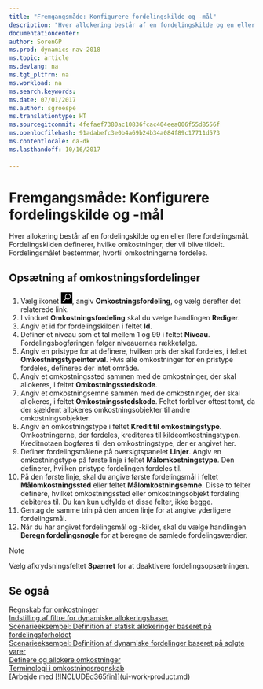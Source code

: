 ```yaml
---
title: "Fremgangsmåde: Konfigurere fordelingskilde og -mål"
description: "Hver allokering består af en fordelingskilde og en eller flere fordelingsmål. Fordelingskilden definerer, hvilke omkostninger, der vil blive tildelt. Fordelingsmålet bestemmer, hvortil omkostningerne fordeles."
documentationcenter: 
author: SorenGP
ms.prod: dynamics-nav-2018
ms.topic: article
ms.devlang: na
ms.tgt_pltfrm: na
ms.workload: na
ms.search.keywords: 
ms.date: 07/01/2017
ms.author: sgroespe
ms.translationtype: HT
ms.sourcegitcommit: 4fefaef7380ac10836fcac404eea006f55d8556f
ms.openlocfilehash: 91adabefc3e0b4a69b24b34a084f89c17711d573
ms.contentlocale: da-dk
ms.lasthandoff: 10/16/2017

---
```

# <a name="how-to-set-up-allocation-source-and-targets"></a>Fremgangsmåde: Konfigurere fordelingskilde og -mål
Hver allokering består af en fordelingskilde og en eller flere fordelingsmål. Fordelingskilden definerer, hvilke omkostninger, der vil blive tildelt. Fordelingsmålet bestemmer, hvortil omkostningerne fordeles.  

## <a name="to-set-up-cost-allocations"></a>Opsætning af omkostningsfordelinger  
1.  Vælg ikonet ![Søg efter side eller rapport](media/ui-search/search_small.png "Ikonet Søg efter side eller rapport"), angiv **Omkostningsfordeling**, og vælg derefter det relaterede link.  
2.  I vinduet **Omkostningsfordeling** skal du vælge handlingen **Rediger**.  
3.  Angiv et id for fordelingskilden i feltet **Id**.  
4.  Definer et niveau som et tal mellem 1 og 99 i feltet **Niveau**. Fordelingsbogføringen følger niveauernes rækkefølge.  
5.  Angiv en pristype for at definere, hvilken pris der skal fordeles, i feltet **Omkostningstypeinterval**. Hvis alle omkostninger for en pristype fordeles, defineres der intet område.  
6.  Angiv et omkostningssted sammen med de omkostninger, der skal allokeres, i feltet **Omkostningsstedskode**.  
7.  Angiv et omkostningsemne sammen med de omkostninger, der skal allokeres, i feltet **Omkostningsstedskode**. Feltet forbliver oftest tomt, da der sjældent allokeres omkostningsobjekter til andre omkostningsobjekter.  
8.  Angiv en omkostningstype i feltet **Kredit til omkostningstype**. Omkostningerne, der fordeles, krediteres til kildeomkostningstypen. Kreditnotaen bogføres til den omkostningstype, der er angivet her.  
9. Definer fordelingsmålene på oversigtspanelet **Linjer**. Angiv en omkostningstype på første linje i feltet **Målomkostningstype**. Den definerer, hvilken pristype fordelingen fordeles til.  
10. På den første linje, skal du angive første fordelingsmål i feltet **Målomkostningssted** eller feltet **Målomkostningsemne**. Disse to felter definere, hvilket omkostningssted eller omkostningsobjekt fordeling debiteres til. Du kan kun udfylde et disse felter, ikke begge.  
11. Gentag de samme trin på den anden linje for at angive yderligere fordelingsmål.  
12. Når du har angivet fordelingsmål og -kilder, skal du vælge handlingen **Beregn fordelingsnøgle** for at beregne de samlede fordelingsværdier.  

> [!NOTE]  
>  Vælg afkrydsningsfeltet **Spærret** for at deaktivere fordelingsopsætningen.  

## <a name="see-also"></a>Se også  
[Regnskab for omkostninger](finance-manage-cost-accounting.md)  
 [Indstilling af filtre for dynamiske allokeringsbaser](finance-setting-filters-for-dynamic-allocation-bases.md)   
 [Scenarieeksempel: Definition af statisk allokeringer baseret på fordelingsforholdet](finance-scenario-example-defining-static-allocations-based-on-allocation-ratio.md)   
 [Scenarieeksempel: Definition af dynamiske fordelinger baseret på solgte varer](finance-scenario-example-defining-dynamic-allocations-based-on-items-sold.md)   
 [Definere og allokere omkostninger](finance-define-and-allocate-costs.md)   
 [Terminologi i omkostningsregnskab](finance-terminology-in-cost-accounting.md)  
 [Arbejde med [!INCLUDE[d365fin](includes/d365fin_md.md)]](ui-work-product.md)

